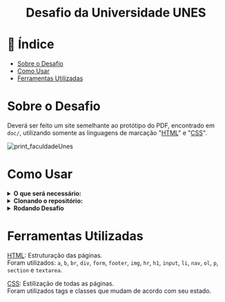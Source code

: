 <h1 align="center"> Desafio da Universidade UNES</h1>


# :mag_right: Índice

* [Sobre o Desafio](#sobre)
* [Como Usar](#comoUsar)
* [Ferramentas Utilizadas](#ferramentas)

<span id="sobre"></span>

# Sobre o Desafio

Deverá ser feito um site semelhante ao protótipo do PDF, encontrado em  ```doc/```, utilizando somente as linguagens de marcação "<a href="https://www.w3schools.com/html/">HTML</a>" e "<a href="https://www.w3schools.com/css/">CSS</a>".

![print_faculdadeUnes]()

<span id="comoUsar"></span>

# Como Usar

<details>
  <summary><b>O que será necessário:</b></summary>

  - <a href="https://git-scm.com/downloads">Git</a> Será necessário o git para fazer uma clonagem do repositório.
</details>

<details>
  <summary><b>Clonando o repositório:</b></summary>
  
  1º Passo: Crie uma pasta vazia.

  2º Passo: Entre na pasta criada e clique no diretório na parte superior e digite cmd:

  ![print_passo2]()

  3º Passo: Dentro do cmd insira o comando:
 
  `git clone "https://github.com/BrunoSerpa/Desafio_Faculdade_Unes_PW" .`
</details>


<details>
  <summary><b>Rodando Desafio</b></summary>

  Execute o arquivo `index.html` em seu navegador padrão. (encontrado na pasta `src/`) 
  ![print_rodando]()
</details>

<span id="ferramentas"></span>

# Ferramentas Utilizadas

<a href="https://www.w3schools.com/html/">HTML</a>: Estruturação das páginas.<br/> Foram utilizados: `a`, `b`, `br`, `div`, `form`, `footer`, `img`, `hr`, `h1`, `input`, `li`, `nav`, `ol`, `p`, `section` e `textarea`.

<a href="https://www.w3schools.com/css/">CSS</a>: Estilização de todas as páginas.<br/>
Foram utilizados tags e classes que mudam de acordo com seu estado.